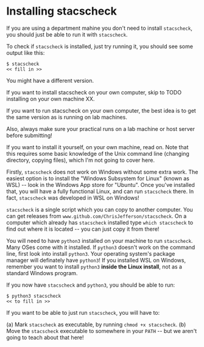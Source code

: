 Installing stacscheck
=====================

If you are using a department mahine you don't need to install `stacscheck`, you should
just be able to run it with `stacscheck`.

To check if `stacscheck` is installed, just try running it, you should see some output like this:

```
$ stacscheck
<< fill in >>
```

You might have a different version.

If you want to install stacscheck on your own computer, skip to TODO installing on your own machine XX.



If you want to run stacscheck on your own computer, the best idea is to get the same version as is running on lab machines.

Also, always make sure your practical runs on a lab machine or host server before submitting!

If you want to install it yourself, on your own machine, read on. Note that this requires some basic knowledge of the Unix command line (changing directory, copying files), which I'm not going to cover here.

Firstly, `stacscheck` does not work on Windows without some extra work. The easiest option is to install the "Windows Subsystem for Linux" (known as WSL) -- look in the Windows App store for "Ubuntu". Once you've installed that, you will have a fully functional Linux, and can run `stacscheck` there. In fact, `stacscheck` was developed in WSL on Windows!

`stacscheck` is a single script which you can copy to another computer. You can get releases from `www.github.com/ChrisJefferson/stacscheck`. On a computer which already has `stacscheck` installed type `which stacscheck` to find out where it is located -- you can just copy it from there!


You will need to have `python3` installed on your machine to run `stacscheck`. Many OSes come with it installed. If `python3` doesn't work on the command line, first look into install `python3`. Your operating system's package manager will definately have `python3`! If you installed WSL on Windows, remember you want to install `python3` **inside the Linux install**, not as a standard Windows program.

If you now have `stacscheck` and `python3`, you should be able to run:

```
$ python3 stacscheck
<< to fill in >>
```

If you want to be able to just run `stacscheck`, you will have to:

(a) Mark `stacscheck` as executable, by running `chmod +x stacscheck`.
(b) Move the `stacscheck` executable to somewhere in your `PATH` -- but we aren't going to teach about that here!
